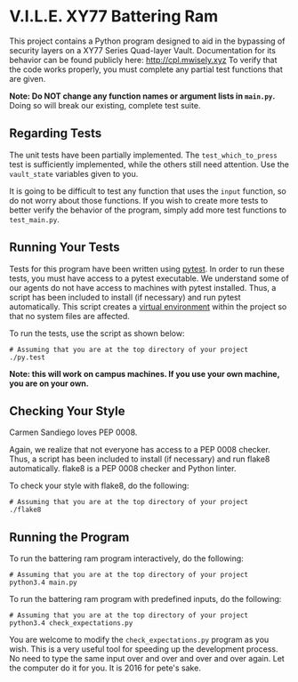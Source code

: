 # V.I.L.E. XY77 Battering Ram

This project contains a Python program designed to aid in the bypassing of security layers on a XY77 Series Quad-layer Vault.
Documentation for its behavior can be found publicly here: http://cpl.mwisely.xyz
To verify that the code works properly, you must complete any partial test functions that are given.

**Note: Do NOT change any function names or argument lists in `main.py`.**
Doing so will break our existing, complete test suite.

## Regarding Tests

The unit tests have been partially implemented.
The `test_which_to_press` test is sufficiently implemented, while the others still need attention.
Use the `vault_state` variables given to you.

It is going to be difficult to test any function that uses the `input` function, so do not worry about those functions.
If you wish to create more tests to better verify the behavior of the program, simply add more test functions to `test_main.py`.

## Running Your Tests

Tests for this program have been written using [pytest](http://pytest.org).
In order to run these tests, you must have access to a pytest executable.
We understand some of our agents do not have access to machines with pytest installed.
Thus, a script has been included to install (if necessary) and run pytest automatically.
This script creates a [virtual environment][1] within the project so that no system files are affected.

To run the tests, use the script as shown below:

~~~shell
# Assuming that you are at the top directory of your project
./py.test
~~~

**Note: this will work on campus machines. If you use your own machine, you are on your own.**

## Checking Your Style

Carmen Sandiego loves PEP 0008.

Again, we realize that not everyone has access to a PEP 0008 checker.
Thus, a script has been included to install (if necessary) and run flake8 automatically.
flake8 is a PEP 0008 checker and Python linter.

To check your style with flake8, do the following:

~~~shell
# Assuming that you are at the top directory of your project
./flake8
~~~~

## Running the Program

To run the battering ram program interactively, do the following:

~~~shell
# Assuming that you are at the top directory of your project
python3.4 main.py
~~~

To run the battering ram program with predefined inputs, do the following:

~~~shell
# Assuming that you are at the top directory of your project
python3.4 check_expectations.py
~~~

You are welcome to modify the `check_expectations.py` program as you wish.
This is a very useful tool for speeding up the development process.
No need to type the same input over and over and over and over again.
Let the computer do it for you.
It is 2016 for pete's sake.

[1]: http://docs.python-guide.org/en/latest/dev/virtualenvs/

